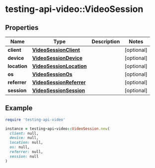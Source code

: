 # testing-api-video::VideoSession

## Properties

| Name | Type | Description | Notes |
| ---- | ---- | ----------- | ----- |
| **client** | [**VideoSessionClient**](VideoSessionClient.md) |  | [optional] |
| **device** | [**VideoSessionDevice**](VideoSessionDevice.md) |  | [optional] |
| **location** | [**VideoSessionLocation**](VideoSessionLocation.md) |  | [optional] |
| **os** | [**VideoSessionOs**](VideoSessionOs.md) |  | [optional] |
| **referrer** | [**VideoSessionReferrer**](VideoSessionReferrer.md) |  | [optional] |
| **session** | [**VideoSessionSession**](VideoSessionSession.md) |  | [optional] |

## Example

```ruby
require 'testing-api-video'

instance = testing-api-video::VideoSession.new(
  client: null,
  device: null,
  location: null,
  os: null,
  referrer: null,
  session: null
)
```

